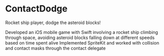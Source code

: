# ContactDodge
Rocket ship player, dodge the asteroid blocks!

Developed an iOS mobile game with Swift involving a rocket ship climbing through space, avoiding asteroid blocks falling down at different speeds based on time spent alive
Implemented SpriteKit and worked with collision and contact masks through the contact delegate
